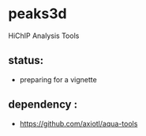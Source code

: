 # peaks3d
HiChIP Analysis Tools

## status:
- preparing for a  vignette 

## dependency : 
- https://github.com/axiotl/aqua-tools
